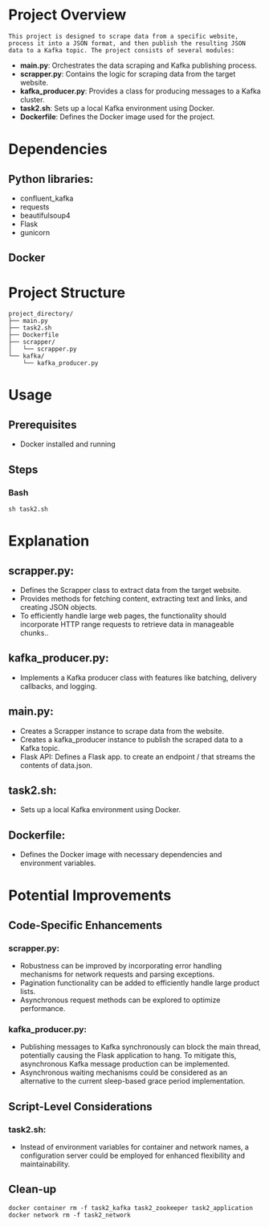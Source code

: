 # Project Overview
    This project is designed to scrape data from a specific website, process it into a JSON format, and then publish the resulting JSON data to a Kafka topic. The project consists of several modules:

* __main.py__: Orchestrates the data scraping and Kafka publishing process.
* __scrapper.py__: Contains the logic for scraping data from the target website.
* __kafka_producer.py__: Provides a class for producing messages to a Kafka cluster.
* __task2.sh__: Sets up a local Kafka environment using Docker.
* __Dockerfile__: Defines the Docker image used for the project.

# Dependencies
## Python libraries:
* confluent_kafka
* requests
* beautifulsoup4
* Flask
* gunicorn
## Docker

# Project Structure
```
project_directory/
├── main.py
├── task2.sh
├── Dockerfile
├── scrapper/
│   └── scrapper.py
└── kafka/
    └── kafka_producer.py
```

# Usage
## Prerequisites
* Docker installed and running
## Steps
### Bash
    sh task2.sh
    
# Explanation
## scrapper.py:
* Defines the Scrapper class to extract data from the target website.
* Provides methods for fetching content, extracting text and links, and creating JSON objects.
* To efficiently handle large web pages, the functionality should incorporate HTTP range requests to retrieve data in manageable chunks..
## kafka_producer.py:
* Implements a Kafka producer class with features like batching, delivery callbacks, and logging.
## main.py:
* Creates a Scrapper instance to scrape data from the website.
* Creates a kafka_producer instance to publish the scraped data to a Kafka topic.
* Flask API:  Defines a Flask app. to create an endpoint / that streams the contents of data.json.
## task2.sh:
* Sets up a local Kafka environment using Docker.
## Dockerfile:
* Defines the Docker image with necessary dependencies and environment variables.

# Potential Improvements
## Code-Specific Enhancements
### scrapper.py:
* Robustness can be improved by incorporating error handling mechanisms for network requests and parsing exceptions.
* Pagination functionality can be added to efficiently handle large product lists.
* Asynchronous request methods can be explored to optimize performance.
### kafka_producer.py:
* Publishing messages to Kafka synchronously can block the main thread, potentially causing the Flask application to hang. To mitigate this,   asynchronous Kafka message production can be implemented.
* Asynchronous waiting mechanisms could be considered as an alternative to the current sleep-based grace period implementation.
## Script-Level Considerations
### task2.sh:
* Instead of environment variables for container and network names, a configuration server could be employed for enhanced flexibility and maintainability.
## Clean-up

```
docker container rm -f task2_kafka task2_zookeeper task2_application
docker network rm -f task2_network 
```